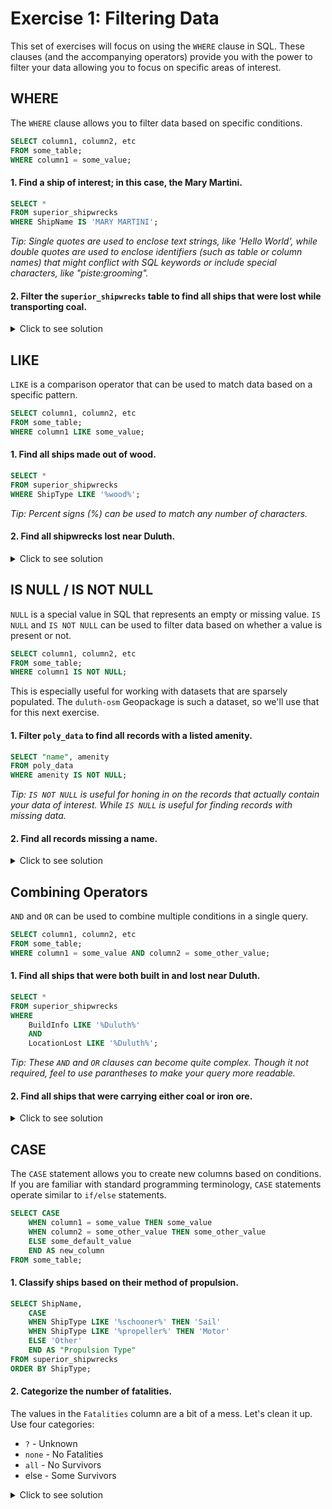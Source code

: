 # Exercise 1: Filtering Data

This set of exercises will focus on using the `WHERE` clause in SQL. These clauses (and the accompanying operators) provide you with the power to filter your data allowing you to focus on specific areas of interest.

## WHERE

The `WHERE` clause allows you to filter data based on specific conditions.

```sql
SELECT column1, column2, etc
FROM some_table;
WHERE column1 = some_value;
```

#### 1. Find a ship of interest; in this case, the Mary Martini.

```sql
SELECT *
FROM superior_shipwrecks
WHERE ShipName IS 'MARY MARTINI';
```

_Tip: Single quotes are used to enclose text strings, like 'Hello World', while double quotes are used to enclose identifiers (such as table or column names) that might conflict with SQL keywords or include special characters, like "piste:grooming"._

#### 2. Filter the `superior_shipwrecks` table to find all ships that were lost while transporting coal.

<details>
  <summary>Click to see solution</summary>

```sql
SELECT *
FROM superior_shipwrecks
WHERE Cargo IS 'coal';
```

</details>

## LIKE

`LIKE` is a comparison operator that can be used to match data based on a specific pattern.

```sql
SELECT column1, column2, etc
FROM some_table;
WHERE column1 LIKE some_value;
```

#### 1. Find all ships made out of wood.

```sql
SELECT *
FROM superior_shipwrecks
WHERE ShipType LIKE '%wood%';
```

_Tip: Percent signs (%) can be used to match any number of characters._

#### 2. Find all shipwrecks lost near Duluth.

<details>
  <summary>Click to see solution</summary>

```sql
SELECT *
FROM superior_shipwrecks
WHERE LocationLost LIKE '%Duluth%';
```

</details>

## IS NULL / IS NOT NULL

`NULL` is a special value in SQL that represents an empty or missing value. `IS NULL` and `IS NOT NULL` can be used to filter data based on whether a value is present or not.

```sql
SELECT column1, column2, etc
FROM some_table;
WHERE column1 IS NOT NULL;
```

This is especially useful for working with datasets that are sparsely populated. The `duluth-osm` Geopackage is such a dataset, so we'll use that for this next exercise.

#### 1. Filter `poly_data` to find all records with a listed amenity.

```sql
SELECT "name", amenity
FROM poly_data
WHERE amenity IS NOT NULL;
```

_Tip: `IS NOT NULL` is useful for honing in on the records that actually contain your data of interest. While `IS NULL` is useful for finding records with missing data._

#### 2. Find all records missing a name.

<details>
  <summary>Click to see solution</summary>

```sql
SELECT "name"
FROM poly_data
WHERE "name" IS NULL;
```

</details>

## Combining Operators

`AND` and `OR` can be used to combine multiple conditions in a single query.

```sql
SELECT column1, column2, etc
FROM some_table;
WHERE column1 = some_value AND column2 = some_other_value;
```

#### 1. Find all ships that were both built in and lost near Duluth.

```sql
SELECT *
FROM superior_shipwrecks
WHERE
    BuildInfo LIKE '%Duluth%'
    AND
    LocationLost LIKE '%Duluth%';
```

_Tip: These `AND` and `OR` clauses can become quite complex. Though it not required, feel to use parantheses to make your query more readable._

#### 2. Find all ships that were carrying either coal or iron ore.

<details>
  <summary>Click to see solution</summary>

```sql
SELECT *
FROM superior_shipwrecks
WHERE Cargo = 'coal' OR Cargo = 'iron ore';
```

</details>

## CASE

The `CASE` statement allows you to create new columns based on conditions. If you are familiar with standard programming terminology, `CASE` statements operate similar to `if/else` statements.

```sql
SELECT CASE
    WHEN column1 = some_value THEN some_value
    WHEN column2 = some_other_value THEN some_other_value
    ELSE some_default_value
    END AS new_column
FROM some_table;
```

#### 1. Classify ships based on their method of propulsion.

```sql
SELECT ShipName,
    CASE
    WHEN ShipType LIKE '%schooner%' THEN 'Sail'
    WHEN ShipType LIKE '%propeller%' THEN 'Motor'
    ELSE 'Other'
    END AS "Propulsion Type"
FROM superior_shipwrecks
ORDER BY ShipType;
```

#### 2. Categorize the number of fatalities.

The values in the `Fatalities` column are a bit of a mess. Let's clean it up.  
Use four categories:

- `?` - Unknown
- `none` - No Fatalities
- `all` - No Survivors
- else - Some Survivors

<details>
  <summary>Click to see solution</summary>

```sql
SELECT ShipName,
    CASE
    WHEN Fatalities LIKE '%?%' THEN 'Unknown'
    WHEN Fatalities LIKE '%none%' THEN 'No Fatalities'
    WHEN Fatalities LIKE '%all%' THEN 'No Survivors'
    ELSE 'Some Survivors'
    END AS "Fatalities Cleaned"
FROM superior_shipwrecks;
```

</details>
